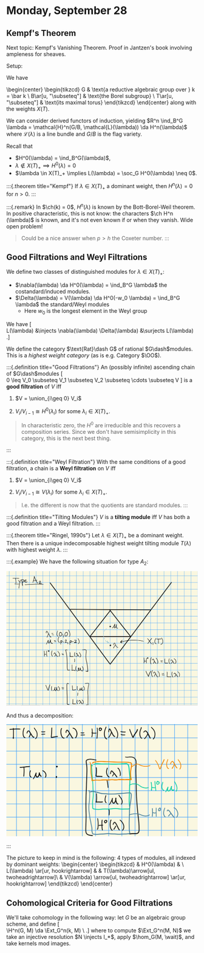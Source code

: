 # Monday, September 28

## Kempf's Theorem

Next topic: Kempf's Vanishing Theorem.
Proof in Jantzen's book involving ampleness for sheaves.

Setup:

We have 

\begin{center}
\begin{tikzcd}
G & \text{a reductive algebraic group over } k = \bar k \\
B\ar[u, "\subseteq"] & \text{the Borel subgroup} \\
T\ar[u, "\subseteq"] & \text{its maximal torus}
\end{tikzcd}
\end{center}
along with the weights $X(T)$.

We can consider derived functors of induction, yielding $R^n \ind_B^G \lambda = \mathcal{H}^n(G/B, \mathcal{L}(\lambda)) \da H^n(\lambda)$ where $\mathcal{L}(\lambda)$ is a line bundle and $G/B$ is the flag variety.

Recall that 

- $H^0(\lambda) = \ind_B^G(\lambda)$,
- $\lambda \not\in X(T)_+ \implies H^0(\lambda) = 0$
- $\lambda \in X(T)_+ \implies L(\lambda) = \soc_G H^0(\lambda) \neq 0$.

:::{.theorem title="Kempf"}
If $\lambda \in X(T)_+$ a dominant weight, then $H^n(\lambda) = 0$ for $n> 0$.
:::

:::{.remark}
In $\ch(k) = 0$, $H^n(\lambda)$ is known by the Bott-Borel-Weil theorem.
In positive characteristic, this is not know: the characters $\ch H^n (\lambda)$ is known, and it's not even known if or when they vanish.
Wide open problem!

> Could be a nice answer when $p>h$ the Coxeter number.
:::

## Good Filtrations and Weyl Filtrations

We define two classes of distinguished modules for $\lambda \in X(T)_+$:

- $\nabla(\lambda) \da H^0(\lambda) = \ind_B^G \lambda$ the costandard/induced modules.
- $\Delta(\lambda) = V(\lambda) \da H^0(-w_0 \lambda) = \ind_B^G \lambda$ the standard/Weyl modules
  - Here $w_0$ is the longest element in the Weyl group

We have
\[  
L(\lambda) &\injects \nabla(\lambda)
\Delta(\lambda) &\surjects L(\lambda)
.\]

We define the category $\text{Rat}\dash G$ of rational $G\dash$modules.
This is a *highest weight category* (as is e.g. Category $\OO$).

:::{.definition title="Good Filtrations"}
An (possibly infinite) ascending chain of $G\dash$modules
\[  
0 \leq V_0 \subseteq V_1 \subseteq V_2 \subseteq \cdots \subseteq V
\]
is a **good filtration** of $V$ iff

1. $V = \union_{i\geq 0} V_i$

2. $V_i/V_{i-1} \cong H^0(\lambda_i)$ for some $\lambda_i \in X(T)_+$.

> In characteristic zero, the $H^0$ are irreducible and this recovers a composition series.
> Since we don't have semisimplicity in this category, this is the next best thing.

:::

:::{.definition title="Weyl Filtration"}
With the same conditions of a good filtration, a chain is a **Weyl filtration** on $V$ iff

1. $V = \union_{i\geq 0} V_i$

2. $V_i/V_{i-1} \cong V(\lambda_i)$ for some $\lambda_i \in X(T)_+$.

> I.e. the different is now that the quotients are standard modules.
:::

:::{.definition title="Tilting Modules"}
$V$ is a **tilting module** iff $V$ has both a good filtration and a Weyl filtration.
:::

:::{.theorem title="Ringel, 1990s"}
Let $\lambda \in X(T)_+$ be a dominant weight.
Then there is a unique indecomposable highest weight tilting module $T(\lambda)$ with highest weight $\lambda$.
:::

:::{.example}
We have the following situation for type $A_2$:

![Image](figures/image_2020-09-28-14-18-03.png)

And thus a decomposition:

![Image](figures/image_2020-09-28-14-18-46.png)

:::


The picture to keep in mind is the following: 4 types of modules, all indexed by dominant weights:
\begin{center}
\begin{tikzcd}
& H^0(\lambda) & \\
L(\lambda) \ar[ur, hookrightarrow] & & T(\lambda)\arrow[ul, twoheadrightarrow]\\
& V(\lambda) \arrow[ul, twoheadrightarrow] \ar[ur, hookrightarrow]
\end{tikzcd}
\end{center}

## Cohomological Criteria for Good Filtrations

We'll take cohomology in the following way: let $G$ be an algebraic group scheme, and define
\[  
\H^n(G, M) \da \Ext_G^n(k, M) \\
.\]
where to compute $\Ext_G^n(M, N)$ we take an injective resolution $N \injects I_*$, apply $\hom_G(M, \wait)$, and take kernels mod images.

